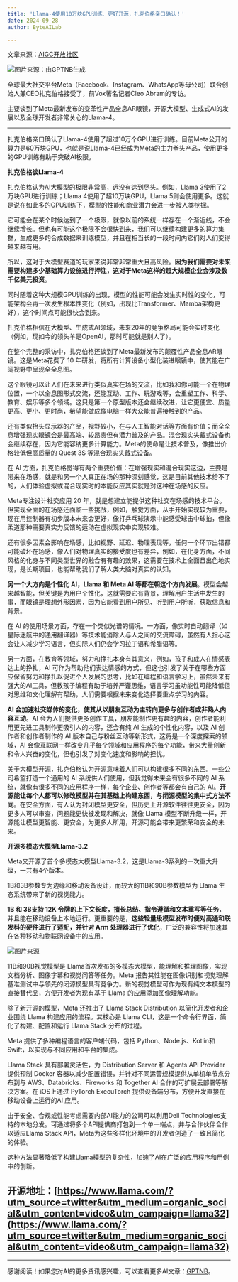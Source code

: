 ```yaml
---
title: 'Llama-4使用10万块GPU训练、更好开源，扎克伯格亲口确认！'
date: 2024-09-28
author: ByteAILab

---
```


文章来源：[AIGC开放社区](https://mp.weixin.qq.com/s/T2w_1Mx7UpT0Q8Tb9NhZGQ)

![图片来源：由GPTNB生成](http://www.jesonc.com/upload/8FD7B96F5E34993C64020C0DB54F4C00/1727402893476/FjhYVtNrcwYx8PglcqZTHIlTtf1I.png)

全球最大社交平台Meta（Facebook、Instagram、WhatsApp等母公司）联合创始人兼CEO扎克伯格接受了，前Vox著名记者Cleo Abram的专访。

主要谈到了Meta最新发布的变革性产品全息AR眼镜，开源大模型、生成式AI的发展以及全球开发者非常关心的Llama-4。

---


扎克伯格亲口确认了Llama-4使用了超过10万个GPU进行训练。目前Meta公开的算力是60万块GPU，也就是说Llama-4已经成为Meta的主力拳头产品，使用更多的GPU训练有助于突破AI极限。

**扎克伯格谈Llama-4**

扎克伯格认为AI大模型的极限非常高，远没有达到尽头。例如，Llama 3使用了2万块GPU进行训练；Llama 4使用了超10万块GPU，Llama 5则会使用更多。这就是说在如此多的GPU训练下，模型的性能和商业潜力会进一步被人类挖掘。

它可能会在某个时候达到了一个极限，就像以前的系统一样存在一个渐近线，不会继续增长。但也有可能这个极限不会很快到来，我们可以继续构建更多的算力集群，生成更多的合成数据来训练模型，并且在相当长的一段时间内它们对人们变得越来越有用。

所以，这对于大模型赛道的玩家来说非常非常重大且高风险。**因为我们需要对未来需要构建多少基础算力设施进行押注，这对于Meta这样的超大规模企业会涉及数千亿美元投资**。

同时随着这种大规模GPU训练的出现，模型的性能可能会发生实时性的变化，可能架构会再一次发生根本性变化（例如，出现比Transformer、Mamba架构更好），这个时间点可能很快会到来。

扎克伯格相信在大模型、生成式AI领域，未来20年的竞争格局可能会实时变化（例如，现如今的领头羊是OpenAI，那时可能就是别人了）。

在整个完整的采访中，扎克伯格还谈到了Meta最新发布的颠覆性产品全息AR眼镜。这是Meta花费了 10 年研发，将所有计算设备小型化装进眼镜中，使其能在广阔视野中呈现全全息图。

这个眼镜可以让人们在未来进行类似真实在场的交流，比如我和你可能一个在物理位置，一个以全息图形式交流，还能互动、工作、玩游戏等，会重塑工作、科学、教育、娱乐等多个领域。这只是第一个原型版本还会继续改进，让它更便宜、质量更高、更小、更时尚，希望能做成像电脑一样大众能普遍接触到的产品。

还有类似抬头显示器的产品，视野较小，在与人工智能对话等方面有价值；而全全息增强现实眼镜会是最高端、较昂贵但有潜力普及的产品。混合现实头戴式设备也会继续存在，因为它能容纳更多计算能力。Meta的使命是让技术普及，像推出价格较低但高质量的 Quest 3S 等混合现实头戴式设备。

在 AI 方面，扎克伯格觉得有两个重要价值：在增强现实和混合现实这边，主要是带来在场感，就是和另一个人真正在场的那种深刻感觉，这是目前其他技术给不了的，人们体验虚拟或混合现实时的本能反应其实就是对这种在场感的反应。

Meta专注设计社交应用 20 年，就是想建立能提供这种社交在场感的技术平台。但实现全面的在场感还面临一些挑战，例如，触觉方面，从手开始实现较为重要，现在用控制器有初步版本未来会更好，像打乒乓球演示中能感受球击中球拍，但像柔道那种需要真实力反馈的运动在虚拟现实中实现较难。

还有很多因素会影响在场感，比如视野、延迟、物理表现等，任何一个环节出错都可能破坏在场感，像人们对物理真实的接受度也有差异，例如，在化身方面，不同风格的化身与不同类型世界的融合有有趣的效果，这需要在技术上全面且出色地实现，是长期项目，也能帮助我们了解人类大脑对真实的认知。

**另一个大方向是个性化 AI，Llama 和 Meta AI 等都在朝这个方向发展**。模型会越来越智能，但关键是为用户个性化，这就需要它有背景，理解用户生活中发生的事，而眼镜是理想外形因素，因为它能看到用户所见、听到用户所听，获取信息和背景。

在 AI 的使用场景方面，存在一个类似光谱的情况。一方面，像实时自动翻译（如星际迷航中的通用翻译器）等技术能消除人与人之间的交流障碍，虽然有人担心这会让人减少学习语言，但实际人们仍会学习拉丁语和希腊语等。

另一方面，在教育等领域，努力和挣扎本身有其意义，例如，孩子和成人在情感表达上的挣扎，AI 可作为帮助他们表达情感的方式，但这也引发了关于在哪些方面应保留努力和挣扎以促进个人发展的思考，比如在编程和语言学习上，虽然未来有强大的AI工具，但教孩子编程有助于培养严谨思维，语言学习虽功能性可能降低但对思维和文化理解有帮助，人们需要根据未来变化选择要重点学习的内容。

**AI 会加速社交媒体的变化，使其从以朋友互动为主转向更多与创作者或非熟人内容互动**。AI 会为人们提供更多创作工具，朋友能制作更有趣的内容，创作者能利用更先进工具制作更吸引人的内容，还会有纯 AI 生成的个性化内容，以及 AI 创作者和创作者制作的 AI 版本自己与粉丝互动等新形式，这将是一个深度探索的领域，AI 会像互联网一样改变几乎每个领域和应用程序的每个功能，带来大量创新和令人兴奋的变化，但也引发了对变化速度和影响的担忧。

关于大模型开源，扎克伯格认为开源意味着人们可以构建很多不同的东西。一些公司希望打造一个通用的 AI 系统供人们使用，但我觉得未来会有很多不同的 AI 系统，就像有很多不同的应用程序一样，每个企业、创作者等都会有自己的 AI。**开源能让每个人都可以修改模型并在其基础上构建东西，与闭源模型的集中式方法不同**。在安全方面，有人认为封闭模型更安全，但历史上开源软件往往更安全，因为更多人可以审查，问题能更快被发现和解决，就像 Llama 模型不断升级一样，开源能让模型更智能、更安全，为更多人所用，开源可能会带来更繁荣和安全的未来。

**开源多模态大模型Llama-3.2**

Meta又开源了首个多模态大模型Llama-3.2，这是Llama-3系列的一次重大升级，一共有4个版本。

1B和3B参数专为边缘和移动设备设计，而较大的11B和90B参数模型为 Llama 生态系统带来了新的视觉能力。

**1B 和 3B支持 12K 令牌的上下文长度，擅长总结、指令遵循和文本重写等任务**，并且能在移动设备上本地运行。更重要的是，**这些轻量级模型发布时便对高通和联发科的硬件进行了适配，并针对 Arm 处理器进行了优化**，广泛的兼容性将加速其在各种移动和物联网设备中的应用。

![图片来源](http://www.jesonc.com/FpkGEJio6rId-14N-EXbwxnJdVWQ)

11B和90B视觉模型是 Llama首次发布的多模态大模型，能理解和推理图像，实现文档分析、图像字幕和视觉问答等任务。Meta 报告其性能在图像识别和视觉理解基准测试中与领先的闭源模型具有竞争力。新的视觉模型可作为现有纯文本模型的直接替代品，方便开发者为现有基于 Llama 的应用添加图像理解功能。

除了新开源的模型，Meta 还推出了 Llama Stack Distribution 以简化开发者和企业围绕 Llama 构建应用的流程。其核心是 Llama CLI，这是一个命令行界面，简化了构建、配置和运行 Llama Stack 分布的过程。

Meta 提供了多种编程语言的客户端代码，包括 Python、Node.js、Kotlin和 Swift，以实现与不同应用和平台的集成。

Llama Stack 具有部署灵活性，为 Distribution Server 和 Agents API Provider 提供预制 Docker 容器以减少配置错误，并针对不同运营规模提供从单机单节点分布到与 AWS、Databricks、Fireworks 和 Together AI 合作的可扩展云部署等解决方案。在 iOS上通过 PyTorch ExecuTorch 提供设备端分布，方便开发直接在移动设备上运行的AI 应用。

由于安全、合规或性能考虑需要内部AI能力的公司可以利用Dell Technologies支持的本地分发。可通过将多个API提供商打包到一个单一端点，并与合作伙伴合作以适应Llama Stack API，Meta为这些多样化环境中的开发者创造了一致且简化的体验。

这种方法显著降低了构建Llama模型的复杂性，加速了AI在广泛的应用程序和用例中的创新。

开源地址：[https://www.llama.com/?utm_source=twitter&utm_medium=organic_social&utm_content=video&utm_campaign=llama32](https://www.llama.com/?utm_source=twitter&utm_medium=organic_social&utm_content=video&utm_campaign=llama32)
---
---
感谢阅读！如果您对AI的更多资讯感兴趣，可以查看更多AI文章：[GPTNB](https://gptnb.com)。